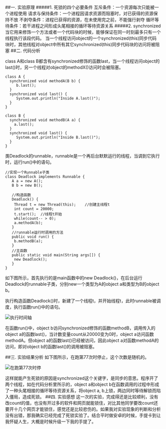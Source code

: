 ##一. 实验原理
#####1. 死锁的四个必要条件
互斥条件：一个资源每次只能被一个进程使用
请求与保持条件：一个进程因请求资源而阻塞时，对已获得的资源保持不放
不剥夺条件：进程已获得的资源，在未使用完之前，不能强行剥夺
循环等待条件：若干进程之间形成头尾相接的循环等待资源关系
#####2. synchronized
当它用来修饰一个方法或者一个代码块的时候，能够保证在同一时刻最多只有一个线程执行该段代码。
当一个线程访问object的一个synchronized(this)同步代码块时，其他线程对object中所有其它synchronized(this)同步代码块的访问将被阻塞 
##二. 代码分析

class A和class B都含有synchronized修饰的函数last，当一个线程访问object的last()时，另一个线程对object的methodX()访问时会被阻塞。

    class A {
	  synchronized void methodA(B b) {
		 b.last();
	  }
	  synchronized void last() {
		 System.out.println("Inside A.last()");	
	  }
    }

    class B {
	  synchronized void methodB(A a) {
		a.last();
	  }
	  synchronized void last() {
		 System.out.println("Inside B.last()");
	  }
    }
类Deadlock的runnable，runnable是一个再后台默默运行的线程，当调到它执行时，运行run()中的语句。

    //实现一个Runnable子类
    class Deadlock implements Runnable {
	   A a = new A();
	   B b = new B();
	
	   //构造函数
	   Deadlock() {
		Thread t = new Thread(this);	//创建主线程t
		int count = 20000;
		t.start();	//线程t开始
		while(count-- > 0);
		a.methodA(b);
	   }
	   //runnable运行时调用的方法
	   public void run() {
		b.methodB(a);
	   }
	   //主函数
	   public static void main(String args[]) {
		new Deadlock();
	   }
    }
如下图所示，首先执行的是main函数中的new Deadlock()，在后台运行Deadlock的runnable子类，分别new一个类型为A的object a和类型为B的object b。

执行构造函数Deadlock()时，新建了一个线程t，并开始线程t，此时runnable被调度，执行函数run()中的语句。


![执行时间轴](http://upload-images.jianshu.io/upload_images/3176291-188f2df95af1ef22.png?imageMogr2/auto-orient/strip%7CimageView2/2/w/1240)

在函数run()中，object b访问synchronized修饰的函数methodB，调用传入的object a的函数last()，当计数变量count从20000变为0时，object a访问函数methodA。但object a的函数last()已经被访问，因此object a对函数methodA的访问，即对object b的函数last()的调用被阻塞。

##三. 实验结果分析
如下图所示，在跑第77次时停止，这个次数是随机的。

![在跑第77次时停](http://upload-images.jianshu.io/upload_images/3176291-e04d6167f330523d.png?imageMogr2/auto-orient/strip%7CimageView2/2/w/1240)

这样就能产生死锁的原因是synchronized这个关键字，是同步的意思。程序开了两个线程，如在代码分析里所示的，object a和object b在函数调用的过程中形成了一种头尾相接的循环等待资源关系，将object a, b上锁，两边同时等待解锁而陷入僵局，造成死锁。
##四. 实验感想
这一次的实验，完成得还是比较顺利，没有改count的值，也没有开过多的软件和网页就能锁住，对比其他同学要改count还要开十几个网页才能锁住，感觉还是比较悲伤的。如果我对实验现象的判断和分析没有出错，那我确实已经完成了死锁实验了。结合平时做安卓的时候，手提卡到让我怀疑人生，大概是时候升级一下我的手提了。